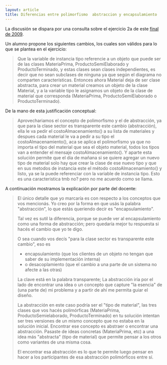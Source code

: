 ```yaml
---
layout: article
title: Diferencias entre polimorfismo  abstraccion y encapsulamiento
---
```


La discusión se dispara por una consulta sobre el ejercicio 2a de este [final de 2009](https://4924d24e-a-62cb3a1a-s-sites.googlegroups.com/site/paradigmasdeprogramacion/material/finales/Final-Paradigmas-2009-02-21.pdf?attachauth=ANoY7coMuceO9Vwh6d-fwKJSqt8dGTHXeZgc710Y7plcNdMOw7VoS9GkODpIW98urrjbUmrHh4R4xbYjFB006RTku6kQtbKGpvJQq-g2hKYWesaJ0aBaDc6NmXO9fEVanJvTqDIDZiHp7lJbKtAZXxjMYSdJuA2tRn4WttDot55C-nOA-IUav9THft_xtRDs9YBcB1A8Bgd28DRN-XaLF2JwkcLd_bWNH12PNi1aE2z4NU6jySDuzFdtZ4XeR3r5rQyks1G4GmfN-peDM8ZQvUdPfXFiO1dzKA%3D%3D&attredirects=0).

Un alumno propone los siguientes cambios, los cuales son válidos para lo que se plantea en el ejercicio:

> Que la variable de instancia tipo referencie a un objeto que puede ser de las clases MateriaPrima, ProductoSemiElaborado y ProductoTerminado, y estas clases sean clases independientes, es decir que no sean subclases de ninguna ya que según el diagrama no comparten características. Entonces ahora Material deja de ser clase abstracta, para crear un material creamos un objeto de la clase Material, y a la variable tipo le asignamos un objeto de la clase de material que corresponda (MateriaPrima, ProductoSemiElaborado o ProductoTerminado).

De la mano de esta justificación conceptual:

> Aprovechariamos el concepto de polimorfismo y el de abstracción, ya que para la clase sector es transparente este cambio (abstracción), ella le va pedir el costoAlmacenamiento() a su lista de materiales y despues cada material le va a pedir a su tipo el costoAlmacenamiento(), aca se aplica el polimorfismo ya que no importa el tipo del material que sea el objeto material, todos los tipos van a entender el mensaje costoAlmacenamiento(). Y aparte esta solución permite que el dia de mañana si se quiere agregar un nuevo tipo de material solo hay que crear la clase de ese nuevo tipo y que en sus metodos de instancia este el método costoAlmacenamiento() y listo, ya se la puede referenciar con la variable de instancia tipo. Esto es una caracteristica tmb no? pero no me acuerdo como se llama.

A continuación mostramos la explicación por parte del docente:

> El único detalle que yo marcaría es con respecto a los conceptos que vos mencionás. Yo creo por la forma en que usás la palabra "abstracción", lo que estás queriendo decir es "encapsulamiento".
>
> Tal vez es sutil la diferencia, porque se puede ver al encapsulamiento como una forma de abstracción; pero quedaría mejor tu respuesta si hacés el cambio que yo te digo.
>
> O sea cuando vos decís "para la clase sector es transparente este cambio", eso es
>
> -   encapsulamiento (que los clientes de un objeto no tengan que saber de su implementación interna)
> -   o desacoplamiento (que el cambio a una parte de un sistema no afecte a las otras)
>
> La clave está en la palabra transparente; La abstracción iría por el lado de encontrar una idea o un concepto que capture "la esencia" de (una parte de) mi problema y a partir de ahí me permita guiar el diseño.
>
> La abstracción en este caso podría ser el "tipo de material", las tres clases que vos hacés polimórficas (MateriaPrima, ProductoSemielaborado, ProductoTerminado) en tu solución intentan ser tres versiones de un mismo concepto que no estaba en la solución inicial. Encontrar ese concepto es abstraer o encontrar una abstracción. Pasaste de ideas concretas (MateriaPrima, etc) a una idea más "abstracta" (tipo de material) que permite pensar a los otros como variantes de una misma cosa.
>
> El encontrar esa abstracción es lo que te permite luego pensar en hacer a los participantes de esa abstracción polimórficos entre sí.
